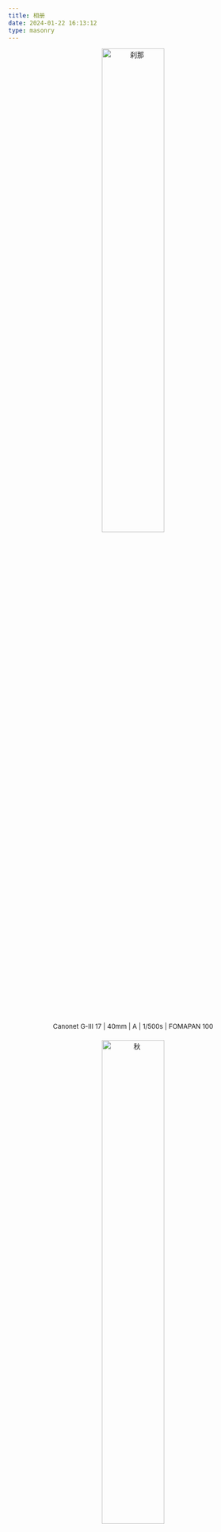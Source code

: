 ```yaml
---
title: 相册
date: 2024-01-22 16:13:12
type: masonry
---
```


<div style="text-align: center; margin-bottom: 20px;">
  <img src="/images/photo/1.jpg" alt="刹那" style="width: 50%;">
  <p style="font-size: small;">Canonet G-III 17 | 40mm | A | 1/500s | FOMAPAN 100</p>
</div>

<div style="text-align: center; margin-bottom: 20px;">
  <img src="/images/photo/2.jpg" alt="秋" style="width: 50%;">
  <p style="font-size: small;">Canonflex RM | 28mm | f1.8 | 1/1000s | 5219 500T</p>
</div>

<div style="text-align: center; margin-bottom: 20px;">
  <img src="/images/photo/3.jpg" alt="兰州小巷" style="width: 50%;">
  <p style="font-size: small;">Canonflex RM | 50mm | f4 | 1/500s | 5219 500T</p>
</div>

<div style="text-align: center; margin-bottom: 20px;">
  <img src="/images/photo/4.jpg" alt="叶" style="width: 50%;">
  <p style="font-size: small;">Canonet G-III 17 | 40mm | A | 1/250s | FOMAPAN 100</p>
</div>

<div style="text-align: center; margin-bottom: 20px;">
  <img src="/images/photo/5.jpg" alt="彩云月间之梦" style="width: 50%;">
  <p style="font-size: small;">Canonflex RM | 135mm | f4 | 1/1000s | 5219 500T</p>
</div>

<div style="text-align: center; margin-bottom: 20px;">
  <img src="/images/photo/6.jpg" alt="攀登" style="width: 50%;">
  <p style="font-size: small;">Canonet G-III 17 | 40mm | A | 1/500s | FOMAPAN 100</p>
</div>

<div style="text-align: center; margin-bottom: 20px;">
  <img src="/images/photo/7.jpg" alt="咕咕" style="width: 50%;">
  <p style="font-size: small;">Canonflex RM | 50mm | f2.8 | 1/1000s | 5207 250T</p>
</div>

<div style="text-align: center; margin-bottom: 20px;">
  <img src="/images/photo/8.jpg" alt="Tower" style="width: 50%;">
  <p style="font-size: small;">Canonflex RM | 135mm | 5219 500T</p>
</div>

<div style="text-align: center; margin-bottom: 20px;">
  <img src="/images/photo/9.jpg" alt="无题1" style="width: 50%;">
  <p style="font-size: small;">Canonet G-III 17 | 40mm | A | FOMAPAN 100</p>
</div>

<div style="text-align: center; margin-bottom: 20px;">
  <img src="/images/photo/10.jpg" alt="无题2" style="width: 50%;">
  <p style="font-size: small;">Canonet G-III 17 | 40mm | A | FOMAPAN 100</p>
</div>